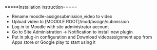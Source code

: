 =====Installation instruction=====
 - Rename moodle-assignsubmission_video to video
 - Upload video to [MOODLE ROOT]/mod/assign/submission
 - Log in to Moodle with site administrator account
 - Go to Site Administration -> Notification to install new plugin
 - Put in plug-in configuration and Download videoassignment app from Apps store or Google play to start using it

